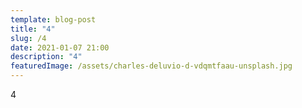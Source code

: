 ```yaml
---
template: blog-post
title: "4"
slug: /4
date: 2021-01-07 21:00
description: "4"
featuredImage: /assets/charles-deluvio-d-vdqmtfaau-unsplash.jpg
---
```

4